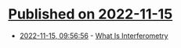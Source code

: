 # [Published on 2022-11-15](index.md)

* [2022-11-15, 09:56:56](https://news.ycombinator.com/item?id=33607242) - [What Is Interferometry](https://www.eso.org/public/teles-instr/technology/interferometry/)
